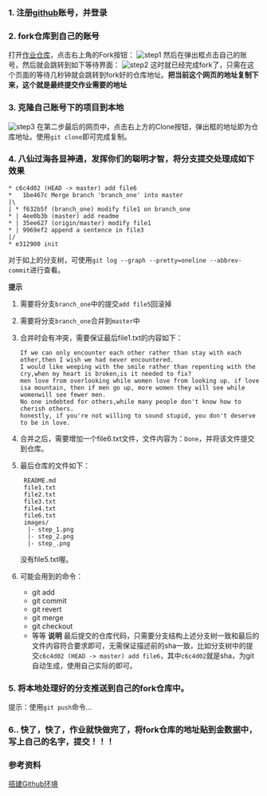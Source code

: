### 1. 注册[github](https://github.com/)账号，并登录
### 2. fork仓库到自己的账号
   打开[作业仓库](https://github.com/gavincook/git-task)，点击右上角的Fork按钮：
   ![step1](images/step_1.png)
   然后在弹出框点击自己的账号，然后就会跳转到如下等待界面：
   ![step2](images/step_2.png)
   这时就已经完成fork了，只需在这个页面的等待几秒钟就会跳转到fork好的仓库地址。**把当前这个网页的地址复制下来，这个就是最终提交作业需要的地址**
### 3. 克隆自己账号下的项目到本地
   ![step3](images/step_3.png)
   在第二步最后的网页中，点击右上方的Clone按钮，弹出框的地址即为仓库地址。使用`git clone`即可完成复制。

### 4. 八仙过海各显神通，发挥你们的聪明才智，将分支提交处理成如下效果
```
* c6c4d02 (HEAD -> master) add file6
*   1be467c Merge branch 'branch_one' into master
|\
| * f632b5f (branch_one) modify file1 on branch_one
* | 4ee0b3b (master) add readme
* | 35ee627 (origin/master) modify file1
* | 9969ef2 append a sentence in file3
|/
* e312900 init
```
对于如上的分支树，可使用`git log --graph --pretty=oneline --abbrev-commit`进行查看。

**提示**
1. 需要将分支`branch_one`中的提交`add file5`回滚掉
2. 需要将分支`branch_one`合并到`master`中
3. 合并时会有冲突，需要保证最后file1.txt的内容如下：
    ```
    If we can only encounter each other rather than stay with each other,then I wish we had never encountered.
    I would like weeping with the smile rather than repenting with the cry,when my heart is broken,is it needed to fix?
    men love from overlooking while women love from looking up. if love isa mountain, then if men go up, more women they will see while womenwill see fewer men.
    No one indebted for others,while many people don't know how to cherish others.
    honestly, if you're not willing to sound stupid, you don't deserve to be in love.
    ```
4. 合并之后，需要增加一个file6.txt文件，文件内容为：`Done`，并将该文件提交到仓库。

5. 最后仓库的文件如下：
   ```
    README.md 
    file1.txt 
    file2.txt 
    file3.txt 
    file4.txt 
    file6.txt 
    images/
     |- step_1.png
     |- step_2.png
     |- step_.png
   ```
   没有file5.txt喔。
6. 可能会用到的命令：
   * git add
   * git commit
   * git revert 
   * git merge
   * git checkout
   * 等等
**说明**
最后提交的仓库代码，只需要分支结构上述分支树一致和最后的文件内容符合要求即可，无需保证描述前的sha一致，比如分支树中的提交`c6c4d02 (HEAD -> master) add file6`，其中`c6c4d02`就是sha，为git自动生成，使用自己实际的即可。

### 5. 将本地处理好的分支推送到自己的fork仓库中。
提示：使用`git push`命令...

### 6.. 快了，快了，作业就快做完了，将fork仓库的地址贴到金数据中，写上自己的名字，提交！！！

### 参考资料
[搭建Github环境](https://blog.csdn.net/gavincook/article/details/11992827)
